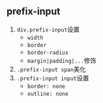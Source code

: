 

## prefix-input
1. `div.prefix-input`设置
    * `width`
    * `border`
    * `border-radius`
    * `margin|padding|...`修饰
2. `.prefix-input span`美化
3. `.prefix-input input`设置
    * `border: none`
    * `outline: none`